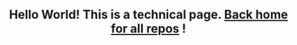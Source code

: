 <h2 align="center">Hello World! This is a technical page. <a href="https://github.com/la-rocca-website">Back home for all repos</a> !</h2>

